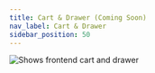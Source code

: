```yaml
---
title: Cart & Drawer (Coming Soon)
nav_label: Cart & Drawer
sidebar_position: 50
---
```


![Shows frontend cart and drawer](/assets/unstack-cart-and-drawer.png)
